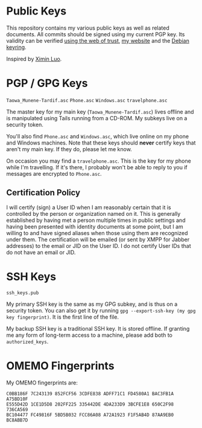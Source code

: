# Public Keys

This repository contains my various public keys as well as related
documents. All commits should be signed using my current PGP key.
Its validity can be verified [using the web of trust](https://pgp.cs.uu.nl/),
[my website](https://taowa.ca/key.asc) and the
[Debian keyring](https://keyring.debian.org/).



Inspired by [Ximin Luo](https://github.com/infinity0/pubkeys).


# PGP / GPG Keys
`Taowa_Munene-Tardif.asc`
`Phone.asc`
`Windows.asc`
`travelphone.asc`

The master key for my main key (`Taowa_Munene-Tardif.asc`) lives
offline and is manipulated using Tails running from a CD-ROM.
My subkeys live on a security token.

You'll also find `Phone.asc` and `Windows.asc`, which live online on my
phone and Windows machines. Note that these keys should **never**
certify keys that aren't my main key. If they do, please let me know.

On occasion you may find a `travelphone.asc`. This is the key for my
phone while I'm travelling. If it's there, I probably won't be able to
reply to you if messages are encrypted to `Phone.asc`.

## Certification Policy
I will certify (sign) a User ID when I am reasonably certain that it is
controlled by the person or organization named on it. This is generally
established by having met a person multiple times in public settings
and having been presented with identity documents at some point, but I
am willing to and have signed aliases when those using them are
recognized under them. The certification will be emailed (or sent by
XMPP for Jabber addresses) to the email or JID on the User ID. I do not
certify User IDs that do not have an email or JID.


# SSH Keys
`ssh_keys.pub`

My primary SSH key is the same as my GPG subkey, and is thus on a
security token. You can also get it by running
`gpg --export-ssh-key (my gpg key fingerprint)`. It is the first line
of the file.

My backup SSH key is a traditional SSH key. It is stored offline. If
granting me any form of long-term access to a machine, please
add both to `authorized_keys`.


# OMEMO Fingerprints
My OMEMO fingerprints are:
```
C0BB186F 7C243139 852FCF56 3CDFE838 ADFF71C1 FD4580A1 BAC3FB1A A75BD10F
E555D42D 1CE1D5D8 202FF225 335442DE 4DA233D9 3BCFE1E8 650C2F98 736CA569
BC104477 FC49816F 5BD5B032 FCC86A08 A72A1923 F1F5AB4D 87AA9EB0 BC8ABB7D
```

